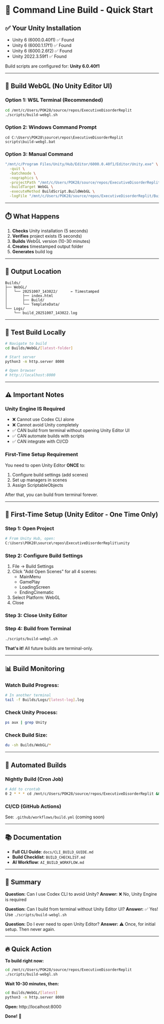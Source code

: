 # 🚀 Command Line Build - Quick Start

## ✅ **Your Unity Installation**
- Unity 6 (6000.0.40f1) ✅ Found
- Unity 6 (6000.1.17f1) ✅ Found  
- Unity 6 (6000.2.6f2) ✅ Found
- Unity 2022.3.59f1 ✅ Found

Build scripts are configured for: **Unity 6.0.40f1**

---

## 🎯 **Build WebGL (No Unity Editor UI)**

### **Option 1: WSL Terminal** (Recommended)

```bash
cd /mnt/c/Users/POK28/source/repos/ExecutiveDisorderReplit
./scripts/build-webgl.sh
```

### **Option 2: Windows Command Prompt**

```batch
cd C:\Users\POK28\source\repos\ExecutiveDisorderReplit
scripts\build-webgl.bat
```

### **Option 3: Manual Command**

```bash
"/mnt/c/Program Files/Unity/Hub/Editor/6000.0.40f1/Editor/Unity.exe" \
  -quit \
  -batchmode \
  -nographics \
  -projectPath "/mnt/c/Users/POK28/source/repos/ExecutiveDisorderReplit/unity" \
  -buildTarget WebGL \
  -executeMethod BuildScript.BuildWebGL \
  -logFile "/mnt/c/Users/POK28/source/repos/ExecutiveDisorderReplit/Builds/Logs/build.log"
```

---

## ⏱️ **What Happens**

1. **Checks** Unity installation (5 seconds)
2. **Verifies** project exists (5 seconds)
3. **Builds** WebGL version (10-30 minutes)
4. **Creates** timestamped output folder
5. **Generates** build log

---

## 📁 **Output Location**

```
Builds/
├── WebGL/
│   └── 20251007_143022/      ← Timestamped
│       ├── index.html
│       ├── Build/
│       └── TemplateData/
└── Logs/
    └── build_20251007_143022.log
```

---

## 🧪 **Test Build Locally**

```bash
# Navigate to build
cd Builds/WebGL/[latest-folder]

# Start server
python3 -m http.server 8000

# Open browser
# http://localhost:8000
```

---

## ⚠️ **Important Notes**

### **Unity Engine IS Required**
- ❌ Cannot use Codex CLI alone
- ❌ Cannot avoid Unity completely
- ✅ CAN build from terminal without opening Unity Editor UI
- ✅ CAN automate builds with scripts
- ✅ CAN integrate with CI/CD

### **First-Time Setup Requirement**
You need to open Unity Editor **ONCE** to:
1. Configure build settings (add scenes)
2. Set up managers in scenes
3. Assign ScriptableObjects

After that, you can build from terminal forever.

---

## 🔧 **First-Time Setup (Unity Editor - One Time Only)**

### **Step 1: Open Project**
```bash
# From Unity Hub, open:
C:\Users\POK28\source\repos\ExecutiveDisorderReplit\unity
```

### **Step 2: Configure Build Settings**
1. File → Build Settings
2. Click "Add Open Scenes" for all 4 scenes:
   - MainMenu
   - GamePlay  
   - LoadingScreen
   - EndingCinematic
3. Select Platform: WebGL
4. Close

### **Step 3: Close Unity Editor**

### **Step 4: Build from Terminal**
```bash
./scripts/build-webgl.sh
```

**That's it!** All future builds are terminal-only.

---

## 📊 **Build Monitoring**

### **Watch Build Progress:**
```bash
# In another terminal
tail -f Builds/Logs/[latest-log].log
```

### **Check Unity Process:**
```bash
ps aux | grep Unity
```

### **Check Build Size:**
```bash
du -sh Builds/WebGL/*
```

---

## 🚀 **Automated Builds**

### **Nightly Build (Cron Job)**
```bash
# Add to crontab
0 2 * * * cd /mnt/c/Users/POK28/source/repos/ExecutiveDisorderReplit && ./scripts/build-webgl.sh
```

### **CI/CD (GitHub Actions)**
See: `.github/workflows/build.yml` (coming soon)

---

## 📚 **Documentation**

- **Full CLI Guide**: `docs/CLI_BUILD_GUIDE.md`
- **Build Checklist**: `BUILD_CHECKLIST.md`
- **AI Workflow**: `AI_BUILD_WORKFLOW.md`

---

## 🎯 **Summary**

**Question:** Can I use Codex CLI to avoid Unity?
**Answer:** ❌ No, Unity Engine is required

**Question:** Can I build from terminal without Unity Editor UI?
**Answer:** ✅ Yes! Use `./scripts/build-webgl.sh`

**Question:** Do I ever need to open Unity Editor?
**Answer:** ⚠️ Once, for initial setup. Then never again.

---

## 🔥 **Quick Action**

**To build right now:**

```bash
cd /mnt/c/Users/POK28/source/repos/ExecutiveDisorderReplit
./scripts/build-webgl.sh
```

**Wait 10-30 minutes, then:**

```bash
cd Builds/WebGL/[latest]
python3 -m http.server 8000
```

**Open:** http://localhost:8000

**Done!** 🎉
